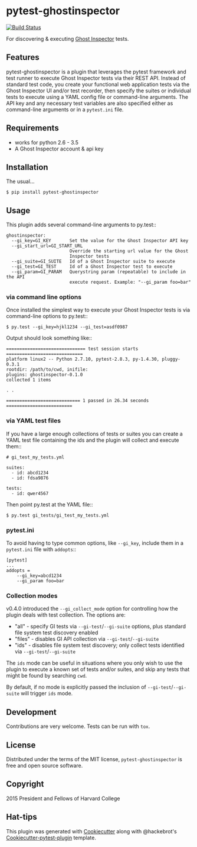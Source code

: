 # pytest-ghostinspector

[![Build Status](https://travis-ci.org/harvard-dce/pytest-ghostinspector.svg?branch=master)](https://travis-ci.org/harvard-dce/pytest-ghostinspector)

For discovering & executing [Ghost Inspector](https://ghostinspector.com/) tests.


## Features

pytest-ghostinspector is a plugin that leverages the pytest
framework and test runner to execute Ghost Inspector tests
via their REST API. Instead of standard test code, you create
your functional web application tests via the Ghost Inspector
UI and/or test recorder, then specify the suites or individual
tests to execute using a YAML config file or command-line
arguments. The API key and any necessary test variables are
also specified either as command-line arguments or in a
`pytest.ini` file.

## Requirements

* works for python 2.6 - 3.5
* A Ghost Inspector account & api key


## Installation

The usual...

    $ pip install pytest-ghostinspector


## Usage

This plugin adds several command-line arguments to py.test::

    ghostinspector:
      --gi_key=GI_KEY       Set the value for the Ghost Inspector API key
      --gi_start_url=GI_START_URL
                            Override the starting url value for the Ghost
                            Inspector tests
      --gi_suite=GI_SUITE   Id of a Ghost Inspector suite to execute
      --gi_test=GI_TEST     Id of a Ghost Inspector test to execute
      --gi_param=GI_PARAM   Querystring param (repeatable) to include in the API
                            execute request. Example: "--gi_param foo=bar"


### via command line options

Once installed the simplest way to execute your Ghost Inspector tests is via
command-line options to py.test::

    $ py.test --gi_key=hjkl1234 --gi_test=asdf0987

Output should look something like::

    ============================== test session starts =============================
    platform linux2 -- Python 2.7.10, pytest-2.8.3, py-1.4.30, pluggy-0.3.1
    rootdir: /path/to/cwd, inifile:
    plugins: ghostinspector-0.1.0
    collected 1 items

    . .

    ============================ 1 passed in 26.34 seconds =========================


### via YAML test files

If you have a large enough collections of tests or suites you can create a
YAML test file containing the ids and the plugin will collect and
execute them::

    # gi_test_my_tests.yml

    suites:
      - id: abcd1234
      - id: fdsa9876

    tests:
      - id: qwer4567

Then point py.test at the YAML file::

    $ py.test gi_tests/gi_test_my_tests.yml


### pytest.ini 

To avoid having to type common options, like `--gi_key`, include them in a
`pytest.ini` file with `addopts`::

    [pytest]
    ...
    addopts =
        --gi_key=abcd1234
        --gi_param foo=bar
        
### Collection modes

v0.4.0 introduced the `--gi_collect_mode` option for controlling how the plugin
deals with test collection. The options are:

* "all" - specify GI tests via `--gi-test`/`--gi-suite` options, plus standard file system test discovery enabled
* "files" - disables GI API collection via `--gi-test`/`--gi-suite`
* "ids" - disables file system test discovery; only collect tests identified via `--gi-test`/`--gi-suite` 

The `ids` mode can be useful in situations where you only wish to use the plugin
to execute a known set of tests and/or suites, and skip any tests that might be found by searching `cwd`.

By default, if no mode is explicitly passed the inclusion of `--gi-test`/`--gi-suite` will trigger `ids` mode. 

## Development

Contributions are very welcome. Tests can be run with `tox`.

## License

Distributed under the terms of the MIT license, `pytest-ghostinspector` is free and open source software.

## Copyright

2015 President and Fellows of Harvard College

## Hat-tips

This plugin was generated with [Cookiecutter](https://github.com/audreyr/cookiecutter) 
along with @hackebrot's [Cookiecutter-pytest-plugin](https://github.com/pytest-dev/cookiecutter-pytest-plugin) template.

